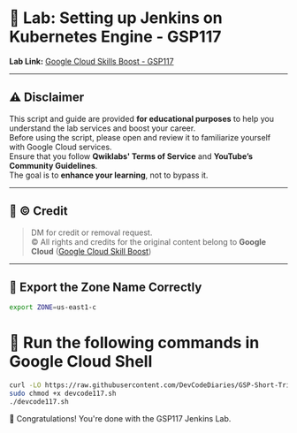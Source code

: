 
# 🚀 Lab: Setting up Jenkins on Kubernetes Engine - GSP117

**Lab Link:** [Google Cloud Skills Boost - GSP117](https://www.cloudskillsboost.google/focuses/1776?parent=catalog)  

---

## ⚠️ Disclaimer

This script and guide are provided **for educational purposes** to help you understand the lab services and boost your career.  
Before using the script, please open and review it to familiarize yourself with Google Cloud services.  
Ensure that you follow **Qwiklabs' Terms of Service** and **YouTube’s Community Guidelines**.  
The goal is to **enhance your learning**, not to bypass it.

---

## 🙏 © Credit

> DM for credit or removal request.  
> © All rights and credits for the original content belong to **Google Cloud** ([Google Cloud Skill Boost](https://www.cloudskillsboost.google/))

---

## 🚨 Export the Zone Name Correctly

```bash
export ZONE=us-east1-c 

```
# 🧪 Run the following commands in Google Cloud Shell
```bash
curl -LO https://raw.githubusercontent.com/DevCodeDiaries/GSP-Short-Trick/master/Setting%20up%20Jenkins%20on%20Kubernetes%20Engine/devcode117.sh
sudo chmod +x devcode117.sh
./devcode117.sh
```
🥳 Congratulations! You're done with the GSP117 Jenkins Lab.
